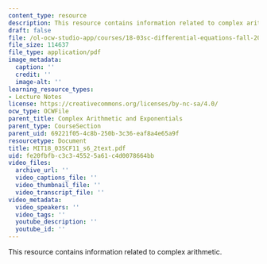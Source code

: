 ```yaml
---
content_type: resource
description: This resource contains information related to complex arithmetic.
draft: false
file: /ol-ocw-studio-app/courses/18-03sc-differential-equations-fall-2011/fe20fbfbc3c345525a61c4d0078664bb_MIT18_03SCF11_s6_2text.pdf
file_size: 114637
file_type: application/pdf
image_metadata:
  caption: ''
  credit: ''
  image-alt: ''
learning_resource_types:
- Lecture Notes
license: https://creativecommons.org/licenses/by-nc-sa/4.0/
ocw_type: OCWFile
parent_title: Complex Arithmetic and Exponentials
parent_type: CourseSection
parent_uid: 69221f05-4c8b-250b-3c36-eaf8a4e65a9f
resourcetype: Document
title: MIT18_03SCF11_s6_2text.pdf
uid: fe20fbfb-c3c3-4552-5a61-c4d0078664bb
video_files:
  archive_url: ''
  video_captions_file: ''
  video_thumbnail_file: ''
  video_transcript_file: ''
video_metadata:
  video_speakers: ''
  video_tags: ''
  youtube_description: ''
  youtube_id: ''
---
```

This resource contains information related to complex arithmetic.